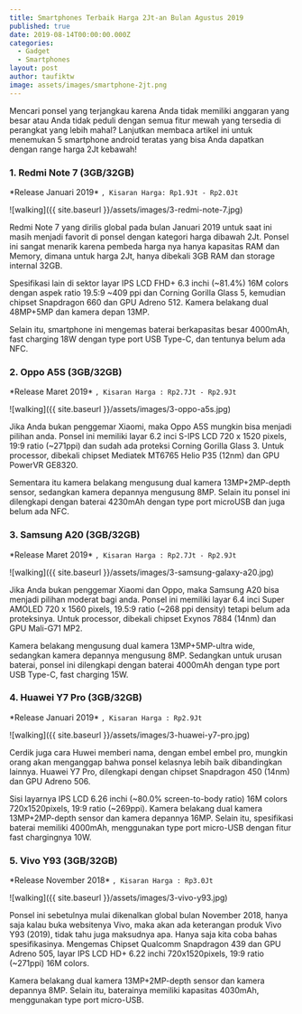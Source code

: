 ```yaml
---
title: Smartphones Terbaik Harga 2Jt-an Bulan Agustus 2019 
published: true
date: 2019-08-14T00:00:00.000Z
categories:
  - Gadget
  - Smartphones
layout: post
author: taufiktw
image: assets/images/smartphone-2jt.png
---
```

Mencari ponsel yang terjangkau karena Anda tidak memiliki anggaran yang besar atau Anda tidak peduli dengan semua fitur mewah yang tersedia di perangkat yang lebih mahal? Lanjutkan membaca artikel ini untuk menemukan 5 smartphone android teratas yang bisa Anda dapatkan dengan range harga 2Jt kebawah!

### 1. Redmi Note 7 (3GB/32GB)
\*Release Januari 2019\*
``
, Kisaran Harga: Rp1.9Jt - Rp2.0Jt
``

![walking]({{ site.baseurl }}/assets/images/3-redmi-note-7.jpg)

Redmi Note 7 yang dirilis global pada bulan Januari 2019 untuk saat ini masih menjadi favorit di ponsel dengan kategori harga dibawah 2Jt. Ponsel ini sangat menarik karena pembeda harga nya hanya kapasitas RAM dan Memory, dimana untuk harga 2Jt, hanya dibekali 3GB RAM dan storage internal 32GB.

Spesifikasi lain di sektor layar IPS LCD FHD+ 6.3 inchi (~81.4%) 16M colors dengan aspek ratio 19.5:9 ~409 ppi dan Corning Gorilla Glass 5, kemudian chipset Snapdragon 660 dan GPU Adreno 512. Kamera belakang dual 48MP+5MP dan kamera depan 13MP.

Selain itu, smartphone ini mengemas baterai berkapasitas besar 4000mAh, fast charging 18W dengan type port USB Type-C, dan tentunya belum ada NFC.

### 2. Oppo A5S (3GB/32GB)
\*Release Maret 2019\*
``
, Kisaran Harga : Rp2.7Jt - Rp2.9Jt
``

![walking]({{ site.baseurl }}/assets/images/3-oppo-a5s.jpg)

Jika Anda bukan penggemar Xiaomi, maka Oppo A5S mungkin bisa menjadi pilihan anda. Ponsel ini memiliki layar 6.2 inci S-IPS LCD 720 x 1520 pixels, 19:9 ratio (~271ppi) dan sudah ada proteksi Corning Gorilla Glass 3. Untuk processor, dibekali chipset Mediatek MT6765 Helio P35 (12nm) dan GPU PowerVR GE8320.

Sementara itu kamera belakang mengusung dual kamera 13MP+2MP-depth sensor, sedangkan kamera depannya mengusung 8MP. Selain itu ponsel ini dilengkapi dengan baterai 4230mAh dengan type port microUSB dan juga belum ada NFC. 

### 3. Samsung A20 (3GB/32GB)
\*Release Maret 2019\*
``
, Kisaran Harga : Rp2.7Jt - Rp2.9Jt
``

![walking]({{ site.baseurl }}/assets/images/3-samsung-galaxy-a20.jpg)

Jika Anda bukan penggemar Xiaomi dan Oppo, maka Samsung A20 bisa menjadi pilihan moderat bagi anda. Ponsel ini memiliki layar 6.4 inci Super AMOLED  720 x 1560 pixels, 19.5:9 ratio (~268 ppi density) tetapi belum ada proteksinya. Untuk processor, dibekali chipset Exynos 7884 (14nm) dan GPU Mali-G71 MP2.

Kamera belakang mengusung dual kamera 13MP+5MP-ultra wide, sedangkan kamera depannya mengusung 8MP. Sedangkan untuk urusan baterai, ponsel ini dilengkapi dengan baterai 4000mAh dengan type port USB Type-C, fast charging 15W.

### 4. Huawei Y7 Pro (3GB/32GB)
\*Release Januari 2019\*
``
, Kisaran Harga : Rp2.9Jt
``

![walking]({{ site.baseurl }}/assets/images/3-huawei-y7-pro.jpg)

Cerdik juga cara Huwei memberi nama, dengan embel embel pro, mungkin orang akan menganggap bahwa ponsel kelasnya lebih baik dibandingkan lainnya. Huawei Y7 Pro, dilengkapi dengan chipset Snapdragon 450 (14nm) dan GPU Adreno 506.

Sisi layarnya IPS LCD 6.26 inchi (~80.0% screen-to-body ratio) 16M colors 720x1520pixels, 19:9 ratio (~269ppi). Kamera belakang dual kamera 13MP+2MP-depth sensor dan kamera depannya 16MP. Selain itu, spesifikasi baterai memiliki 4000mAh, menggunakan type port micro-USB dengan fitur fast chargingnya 10W.

### 5. Vivo Y93 (3GB/32GB)
\*Release November 2018\*
``
, Kisaran Harga : Rp3.0Jt
``

![walking]({{ site.baseurl }}/assets/images/3-vivo-y93.jpg)

Ponsel ini sebetulnya mulai dikenalkan global bulan November 2018, hanya saja kalau buka websitenya Vivo, maka akan ada keterangan produk Vivo Y93 (2019), tidak tahu juga maksudnya apa. Hanya saja kita coba bahas spesifikasinya. Mengemas Chipset Qualcomm Snapdragon 439 dan GPU Adreno 505, layar IPS LCD HD+ 6.22 inchi 720x1520pixels, 19:9 ratio (~271ppi) 16M colors.

Kamera belakang dual kamera 13MP+2MP-depth sensor dan kamera depannya 8MP. Selain itu, baterainya memiliki kapasitas 4030mAh, menggunakan type port micro-USB.
